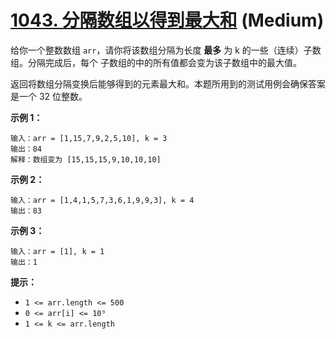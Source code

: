 # [1043. 分隔数组以得到最大和][link] (Medium)

[link]: https://leetcode.cn/problems/partition-array-for-maximum-sum/

给你一个整数数组 `arr`，请你将该数组分隔为长度 **最多** 为 k 的一些（连续）子数组。分隔完成后，每个
子数组的中的所有值都会变为该子数组中的最大值。

返回将数组分隔变换后能够得到的元素最大和。本题所用到的测试用例会确保答案是一个 32 位整数。

**示例 1：**

```
输入：arr = [1,15,7,9,2,5,10], k = 3
输出：84
解释：数组变为 [15,15,15,9,10,10,10]
```

**示例 2：**

```
输入：arr = [1,4,1,5,7,3,6,1,9,9,3], k = 4
输出：83
```

**示例 3：**

```
输入：arr = [1], k = 1
输出：1
```

**提示：**

- `1 <= arr.length <= 500`
- `0 <= arr[i] <= 10⁹`
- `1 <= k <= arr.length`
